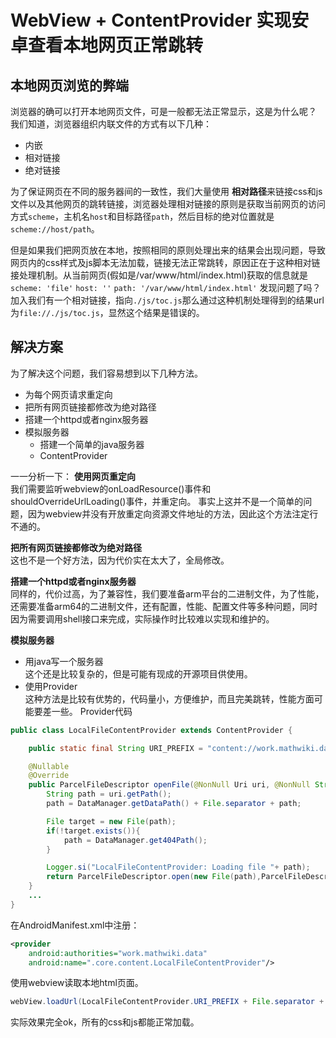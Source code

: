 # WebView + ContentProvider 实现安卓查看本地网页正常跳转

## 本地网页浏览的弊端

  浏览器的确可以打开本地网页文件，可是一般都无法正常显示，这是为什么呢？
我们知道，浏览器组织内联文件的方式有以下几种：

- 内嵌
- 相对链接
- 绝对链接

为了保证网页在不同的服务器间的一致性，我们大量使用 **相对路径**来链接css和js文件以及其他网页的跳转链接，浏览器处理相对链接的原则是获取当前网页的访问方式`scheme`，主机名`host`和目标路径`path`，然后目标的绝对位置就是`scheme://host/path`。

但是如果我们把网页放在本地，按照相同的原则处理出来的结果会出现问题，导致网页内的css样式及js脚本无法加载，链接无法正常跳转，原因正在于这种相对链接处理机制。从当前网页(假如是/var/www/html/index.html)获取的信息就是  
`scheme: 'file'`
`host: ''`
`path: '/var/www/html/index.html'`
发现问题了吗？加入我们有一个相对链接，指向`./js/toc.js`那么通过这种机制处理得到的结果url为`file://./js/toc.js`，显然这个结果是错误的。

## 解决方案

为了解决这个问题，我们容易想到以下几种方法。

- 为每个网页请求重定向
- 把所有网页链接都修改为绝对路径
- 搭建一个httpd或者nginx服务器
- 模拟服务器
  - 搭建一个简单的java服务器
  - ContentProvider

一一分析一下：
**使用网页重定向**  
我们需要监听webview的onLoadResource()事件和shouldOverrideUrlLoading()事件，并重定向。
事实上这并不是一个简单的问题，因为webview并没有开放重定向资源文件地址的方法，因此这个方法注定行不通的。

**把所有网页链接都修改为绝对路径**  
这也不是一个好方法，因为代价实在太大了，全局修改。

**搭建一个httpd或者nginx服务器**  
同样的，代价过高，为了兼容性，我们要准备arm平台的二进制文件，为了性能，还需要准备arm64的二进制文件，还有配置，性能、配置文件等多种问题，同时因为需要调用shell接口来完成，实际操作时比较难以实现和维护的。

**模拟服务器**

- 用java写一个服务器  
    这个还是比较复杂的，但是可能有现成的开源项目供使用。
- 使用Provider  
    这种方法是比较有优势的，代码量小，方便维护，而且完美跳转，性能方面可能要差一些。
Provider代码

```java
public class LocalFileContentProvider extends ContentProvider {

    public static final String URI_PREFIX = "content://work.mathwiki.data";

    @Nullable
    @Override
    public ParcelFileDescriptor openFile(@NonNull Uri uri, @NonNull String mode) throws FileNotFoundException {
        String path = uri.getPath();
        path = DataManager.getDataPath() + File.separator + path;

        File target = new File(path);
        if(!target.exists()){
            path = DataManager.get404Path();
        }

        Logger.si("LocalFileContentProvider: Loading file "+ path);
        return ParcelFileDescriptor.open(new File(path),ParcelFileDescriptor.MODE_READ_WRITE);
    }
    ...
}
```

在AndroidManifest.xml中注册：

```xml
<provider
    android:authorities="work.mathwiki.data"
    android:name=".core.content.LocalFileContentProvider"/>
```

使用webview读取本地html页面。

```java
webView.loadUrl(LocalFileContentProvider.URI_PREFIX + File.separator + "index.html");
```

实际效果完全ok，所有的css和js都能正常加载。